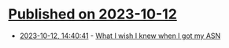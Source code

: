 # [Published on 2023-10-12](index.md)

* [2023-10-12, 14:40:41](https://lobste.rs/s/ezk72g/what_i_wish_i_knew_when_i_got_my_asn) - [What I wish I knew when I got my ASN](https://quantum5.ca/2023/10/10/what-i-wish-i-knew-when-i-got-my-asn/)
